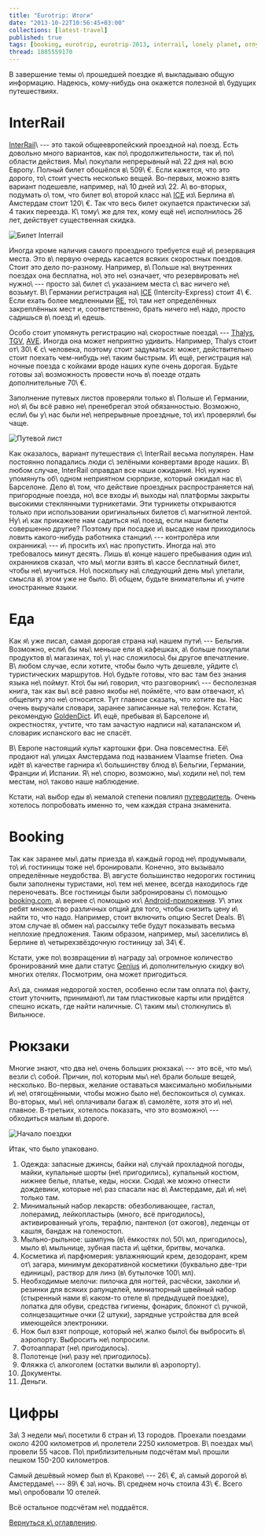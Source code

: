 ```yaml
---
title: "Eurotrip: Итоги"
date: "2013-10-22T10:56:45+03:00"
collections: [latest-travel]
published: true
tags: [booking, eurotrip, eurotrip-2013, interrail, lonely planet, отпуск, путешествие, транспорт, фотки]
thread: 1885559170
---
```


В завершение темы о\ прошедшей поездке я\ выкладываю общую информацию. Надеюсь, кому-нибудь она окажется полезной
в\ будущих путешествиях.

# InterRail

[InterRail]\ --- это такой общеевропейский проездной на\ поезд. Есть довольно много вариантов, как
по\ продолжительности, так и\ по\ области действия. Мы\ покупали непрерывный на\ 22 дня на\ всю Европу. Полный билет
обошёлся в\ 509\ €. Если кажется, что это дорого, то\ стоит учесть несколько вещей. Во-первых, можно взять вариант
подешевле, например, на\ 10 дней из\ 22. А\ во-вторых, подумать о\ том, что билет во\ второй класс на\ [ICE]
из\ Берлина в\ Амстердам стоит 120\ €. Так что весь билет окупается практически за\ 4 таких переезда. К\ тому\ же для
тех, кому ещё не\ исполнилось 26 лет, действует существенная скидка.

![Билет Interrail](/images/travel/2013-08-eurotrip/interrail-cover.jpg)

Иногда кроме наличия самого проездного требуется ещё и\ резервация места. Это в\ первую очередь касается всяких
скоростных поездов. Стоит это дело по-разному. Например, в\ Польше на\ внутренних поездах она бесплатна, но\ это
не\ означает, что резервировать не\ нужно\ --- просто за\ билет с\ указанием места с\ вас ничего не\ возьмут.
В\ Германии регистрация на\ [ICE] (Intercity-Express) стоит 4\ €. Если ехать более медленными [RE], то\ там нет
определённых закреплённых мест и, соответственно, брать ничего не\ надо, просто садишься в\ поезд и\ едешь.

Особо стоит упомянуть регистрацию на\ скоростные поезда\ --- [Thalys], [TGV], [AVE]. Иногда она может неприятно удивить.
Например, Thalys стоит от\ 30\ € с\ человека, поэтому стоит задуматься: может, действительно стоит поехать
чем-нибудь не\ таким быстрым. И\ ещё, регистрация на\ ночные поезда с койками вроде наших купе очень дорогая.
Будьте готовы за\ возможность провести ночь в\ поезде отдать дополнительные 70\ €.

Заполнение путевых листов проверяли только в\ Польше и\ Германии, но\ я\ бы всё равно не\ пренебрегал этой обязанностью.
Возможно, если\ бы у\ нас были не\ непрерывные проездные, то\ их\ проверяли\ бы чаще.

![Путевой лист](/images/travel/2013-08-eurotrip/interrail-timetable.jpg)

Как оказалось, вариант путешествия с\ InterRail весьма популярен. Нам постоянно попадались люди с\ зелёными конвертами
вроде наших. В\ любом случае, InterRail оправдал все наши ожидания. Но\ нужно упомянуть об\ одном неприятном сюрпризе,
который ожидал нас в\ Барселоне. Дело в\ том, что действие проездных распространяется на\ пригородные поезда, но\ все
входы и\ выходы на\ платформы закрыты высокими стеклянными турникетами. Эти турникеты открываются только при
использовании оригинальных билетов с\ магнитной лентой. Ну\ и\ как прикажете нам садиться на\ поезд, если наши билеты
совершенно другие? Поэтому при посадке и\ высадке нам приходилось ловить какого-нибудь работника станции\ ---
контролёра или охранника\ --- и\ просить их\ нас пропустить. Иногда на\ это требовалось минут десять. Лишь в\ конце
нашего пребывания один из\ охранников сказал, что мы\ могли взять в\ кассе бесплатный билет, чтобы не\ мучиться.
Но\ поскольку на\ следующий день мы\ улетали, смысла в\ этом уже не было. В\ общем, будьте внимательны и\ учите
иностранные языки.

# Еда

Как я\ уже писал, самая дорогая страна на\ нашем пути\ --- Бельгия. Возможно, если\ бы мы\ меньше ели в\ кафешках,
а\ больше покупали продуктов в\ магазинах, то\ у\ нас сложилось\ бы другое впечатление. В\ любом случае, если хотите,
чтобы было чуть дешевле, уйдите с\ туристических маршрутов. Но\ будьте готовы, что вас там без знания языка не\ поймут.
Кто\ бы ни\ говорил, что разговорник\ --- бесполезная книга, так как вы\ всё равно якобы не\ поймёте, что вам отвечают,
к\ общепиту это не\ относится. Тут главное сказать, что хотите вы. Нас очень выручали словари, заранее записанные
на\ телефон. Кстати, рекомендую [GoldenDict]. И\ ещё, пребывая в\ Барселоне и\ окрестностях, учтите, что там зачастую
надписи на\ каталанском и\ словарик испанского вас не спасёт.

В\ Европе настоящий культ картошки фри. Она повсеместна. Её\ продают на\ улицах Амстердама под названием Vlaamse
frieten. Она идёт в\ качестве гарнира к\ большинству блюд в\ Бельгии, Германии, Франции и\ Испании. Я\ не\ спорю,
возможно, мы\ ходили не\ по\ тем местам, но\ таково наше наблюдение.

Кстати, на\ выбор еды в\ немалой степени повлиял [путеводитель][lonely-planet]. Очень хотелось попробовать именно то,
чем каждая страна знаменита.

# Booking

Так как заранее мы\ даты приезда в\ каждый город не\ продумывали, то\ и\ гостиницы тоже не\ бронировали. Конечно,
это вызывало определённые неудобства. В\ августе большинство недорогих гостиниц были заполнены туристами, но\ тем
не\ менее, всегда находилось где переночевать. Все гостиницы были забронированы с\ помощью [booking.com], а\ вернее
с\ помощью их\ [Android-приложения][booking-app]. У\ этих ребят множество различных опций для того, чтобы снизить
цену и\ найти то, что надо. Например, стоит включить опцию Secret Deals. В\ этом случае в\ обмен на\ рассылку тебе будут
показывать весьма неплохие предложения. Таким образом, например, мы\ заселились в\ Берлине в\ четырехзвёздочную
гостиницу за\ 34\ €.

Кстати, уже по\ возвращении в\ награду за\ огромное количество бронирований мне дали статус [Genius] и\ дополнительную
скидку во\ многих отелях. Посмотрим, она может пригодиться.

Ах\ да, снимая недорогой хостел, особенно если там оплата по\ факту, стоит уточнить, принимают\ ли там пластиковые карты
или придётся спешно искать, где найти наличные. С\ таким мы\ столкнулись в\ Вильнюсе.

# Рюкзаки

Многие знают, что два не\ очень больших рюкзака\ --- это всё, что мы\ везли с\ собой. Причин, по\ которым мы\ не\ брали
больше вещей, несколько. Во-первых, желание оставаться максимально мобильными и\ не\ отягощёнными, чтобы можно
было не\ беспокоиться о\ сумках. Во-вторых, мы\ не\ оплачивали багаж в\ самолёте, хотя это и\ не\ главное.
В-третьих, хотелось показать, что это возможно\ --- обходиться малым в\ дороге.

![Начало поездки](/images/travel/2013-08-eurotrip/minsk-backpacks.jpg)

Итак, что было упаковано.

1. Одежда: запасные джинсы, байки на\ случай прохладной погоды, майки, купальные шорты (не\ пригодились), купальный
  костюм, нижнее белье, платье, кеды, носки. Сюда\ же можно отнести дождевики, которые не\ раз спасали нас
  в\ Амстердаме, да\ и\ не\ только там.
2. Минимальный набор лекарств: обезболивающее, гастал, лоперамид, лейкопластырь (много, всё пригодилось), активированный
  уголь, терафлю, пантенол (от ожогов), леденцы от кашля, бандаж на голеностоп.
3. Мыльно-рыльное: шампунь (в\ ёмкостях по\ 50\ мл, пригодилось), мыло в\ мыльнице, зубная паста и\ щётки, бритвы,
  мочалка.
4. Косметика и\ парфюмерия: увлажняющий крем, дезодорант, крем от\ загара, минимум декоративной косметики (буквально
  две-три единицы), раствор для линз (в\ бутылочке 100\ мл).
5. Необходимые мелочи: пилочка для ногтей, расчёски, заколки и\ резинки для всяких рапунцелей, миниатюрный швейный набор
  (стыренный нами в\ каком-то отеле в\ предыдущей поездке), лопатка для обуви, средства гигиены, фонарик, блокнот
  с\ ручкой, солнцезащитные очки (2 штуки), зарядные устройства для всей имеющейся электроники.
6. Нож был взят попроще, который не\ жалко было\ бы выбросить в\ аэропорту. Выбросить не\ попросили.
7. Фотоаппарат (не\ пригодилось).
8. Полотенце (ни\ разу не\ пригодилось).
9. Фляжка с\ алкоголем (остатки вылили в\ аэропорту).
10. Документы.
11. Деньги.

# Цифры

За\ 3 недели мы\ посетили 6 стран и\ 13 городов. Проехали поездами около 4200 километров и\ пролетели 2250 километров.
В\ поездах мы\ провели 55 часов. По\ приблизительным подсчётам мы\ прошли пешком 150-200 километров.

Самый дешёвый номер был в\ Кракове\ --- 26\ €, а\ самый дорогой в\ Амстердаме\ --- 89\ € за\ ночь. В\ среднем ночь
стоила 43\ €. Всего мы\ опробовали 10 отелей.

Всё остальное подсчётам не\ поддаётся.

[Вернуться к\ оглавлению](/post/eurotrip-2013/).


[AVE]: http://en.wikipedia.org/wiki/AVE
[booking.com]: http://www.booking.com/
[booking-app]: https://play.google.com/store/apps/details?id=com.booking
[Genius]: http://vimeo.com/69317087
[GoldenDict]: https://play.google.com/store/apps/details?id=mobi.goldendict.android
[ICE]: http://www.bahn.com/i/view/GBR/en/trains/overview/ice.shtml
[InterRail]: http://www.interrail.eu/
[lonely-planet]: http://dikmax.name/post/lonely-planet/
[RE]: http://www.bahn.com/i/view/GBR/en/trains/overview/regional_and_urban_trains.shtml
[TGV]: http://www.raileurope.com/european-trains/tgv/index.html
[Thalys]: https://www.thalys.com/
